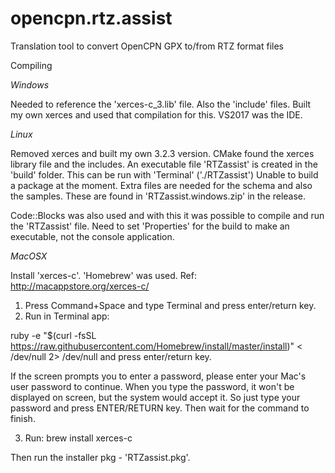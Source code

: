 # opencpn.rtz.assist
Translation tool to convert OpenCPN GPX to/from RTZ format files

Compiling

*Windows*

Needed to reference the 'xerces-c_3.lib' file. Also the 'include' files. Built my own xerces and used that compilation for this. VS2017 was the IDE.

*Linux*

Removed xerces and built my own 3.2.3 version. CMake found the xerces library file and the includes. An executable file 'RTZassist' is created in the 'build' folder. This can be 
run with 'Terminal' ('./RTZassist') Unable to build a package at the moment. Extra files are needed for the schema and also the samples. These are found in 'RTZassist.windows.zip' in the release.

Code::Blocks was also used and with this it was possible to compile and run the 'RTZassist' file. Need to set 'Properties' for the build to make an executable, not the console application.

*MacOSX*

Install 'xerces-c'. 
'Homebrew' was used.
Ref: http://macappstore.org/xerces-c/

1. Press Command+Space and type Terminal and press enter/return key.
2. Run in Terminal app:

ruby -e "$(curl -fsSL https://raw.githubusercontent.com/Homebrew/install/master/install)" < /dev/null 2> /dev/null
and press enter/return key.

If the screen prompts you to enter a password, please enter your Mac's user password to continue. When you type the password, it won't be displayed on screen, but the system would accept it. So just type your password and press ENTER/RETURN key. Then wait for the command to finish.

3. Run:
brew install xerces-c

Then run the installer pkg - 'RTZassist.pkg'.

